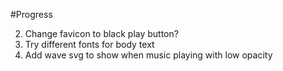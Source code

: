 #Progress

2. Change favicon to black play button? 
3. Try different fonts for body text
5. Add wave svg to show when music playing with low opacity
